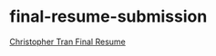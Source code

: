 # final-resume-submission

<!--- In the text below, please replace "Your Name" with your name, and provide a link to your resume in the parenthesis. --->

[Christopher Tran Final Resume](https://drive.google.com/file/d/1T2wxjHRNJ-FfTz3z3VVHln10H0gsu3-U/view?usp=sharing)
